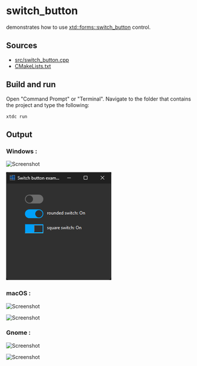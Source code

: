 # switch_button

demonstrates how to use [xtd::forms::switch_button](https://gammasoft71.github.io/xtd/reference_guides/latest/classxtd_1_1forms_1_1switch__button.html) control.

## Sources

* [src/switch_button.cpp](src/switch_button.cpp)
* [CMakeLists.txt](CMakeLists.txt)

## Build and run

Open "Command Prompt" or "Terminal". Navigate to the folder that contains the project and type the following:

```shell
xtdc run
```

## Output

### Windows :

![Screenshot](../../../../docs/pictures/examples/switch_button_w.png)

![Screenshot](../../../../docs/pictures/examples/switch_button_wd.png)

### macOS :

![Screenshot](../../../../docs/pictures/examples/switch_button_m.png)

![Screenshot](../../../../docs/pictures/examples/switch_button_md.png)

### Gnome :

![Screenshot](../../../../docs/pictures/examples/switch_button_g.png)

![Screenshot](../../../../docs/pictures/examples/switch_button_gd.png)
